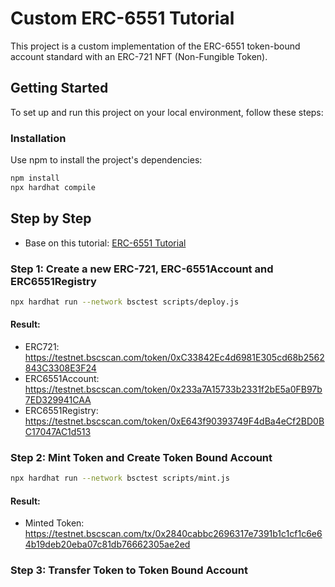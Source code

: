 # Custom ERC-6551 Tutorial

This project is a custom implementation of the ERC-6551 token-bound account standard with an ERC-721 NFT (Non-Fungible Token).

## Getting Started

To set up and run this project on your local environment, follow these steps:

### Installation

Use npm to install the project's dependencies:

```bash
npm install
npx hardhat compile
```

## Step by Step

-   Base on this tutorial: [ERC-6551 Tutorial](https://www.pinata.cloud/blog/how-to-deploy-a-custom-implementation-of-erc-6551)

### Step 1: Create a new ERC-721, ERC-6551Account and ERC6551Registry

```bash
npx hardhat run --network bsctest scripts/deploy.js
```

#### Result:

-   ERC721: https://testnet.bscscan.com/token/0xC33842Ec4d6981E305cd68b2562843C3308E3F24
-   ERC6551Account: https://testnet.bscscan.com/token/0x233a7A15733b2331f2bE5a0FB97b7ED329941CAA
-   ERC6551Registry: https://testnet.bscscan.com/token/0xE643f90393749F4dBa4eCf2BD0BC17047AC1d513

### Step 2: Mint Token and Create Token Bound Account

```bash
npx hardhat run --network bsctest scripts/mint.js
```

#### Result:

-   Minted Token: https://testnet.bscscan.com/tx/0x2840cabbc2696317e7391b1c1cf1c6e64b19deb20eba07c81db76662305ae2ed

### Step 3: Transfer Token to Token Bound Account
